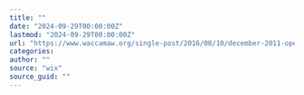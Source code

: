 ```yaml
---
title: ""
date: "2024-09-29T00:00:00Z"
lastmod: "2024-09-29T00:00:00Z"
url: "https://www.waccamaw.org/single-post/2016/08/10/december-2011-open-meeting-summary-12022011"
categories:
author: ""
source: "wix"
source_guid: ""
---
```




